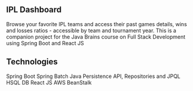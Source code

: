 IPL Dashboard
-----------------
Browse your favorite IPL teams and access their past games details, wins and losses ratios - accessible by team and tournament year. This is a companion project for the Java Brains course on Full Stack Development using Spring Boot and React JS

Technologies
------------
Spring Boot
Spring Batch
Java Persistence API, Repositories and JPQL
HSQL DB
React JS
AWS BeanStalk


